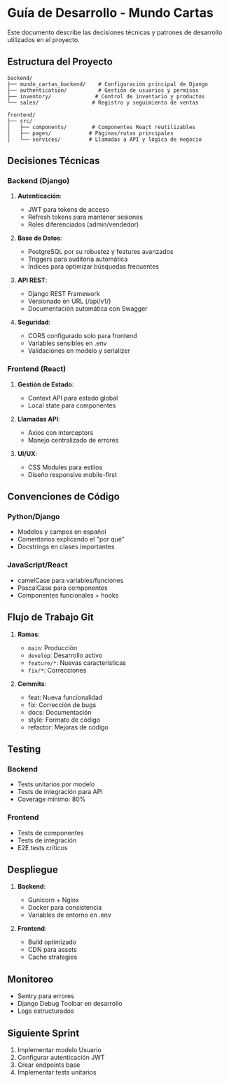 # Guía de Desarrollo - Mundo Cartas

Este documento describe las decisiones técnicas y patrones de desarrollo utilizados en el proyecto.

## Estructura del Proyecto

```
backend/
├── mundo_cartas_backend/    # Configuración principal de Django
├── authentication/          # Gestión de usuarios y permisos
├── inventory/              # Control de inventario y productos
└── sales/                 # Registro y seguimiento de ventas

frontend/
├── src/
│   ├── components/        # Componentes React reutilizables
│   ├── pages/            # Páginas/rutas principales
│   └── services/         # Llamadas a API y lógica de negocio
```

## Decisiones Técnicas

### Backend (Django)

1. **Autenticación**:

   - JWT para tokens de acceso
   - Refresh tokens para mantener sesiones
   - Roles diferenciados (admin/vendedor)

2. **Base de Datos**:

   - PostgreSQL por su robustez y features avanzados
   - Triggers para auditoría automática
   - Índices para optimizar búsquedas frecuentes

3. **API REST**:

   - Django REST Framework
   - Versionado en URL (/api/v1/)
   - Documentación automática con Swagger

4. **Seguridad**:
   - CORS configurado solo para frontend
   - Variables sensibles en .env
   - Validaciones en modelo y serializer

### Frontend (React)

1. **Gestión de Estado**:

   - Context API para estado global
   - Local state para componentes

2. **Llamadas API**:

   - Axios con interceptors
   - Manejo centralizado de errores

3. **UI/UX**:
   - CSS Modules para estilos
   - Diseño responsive mobile-first

## Convenciones de Código

### Python/Django

- Modelos y campos en español
- Comentarios explicando el "por qué"
- Docstrings en clases importantes

### JavaScript/React

- camelCase para variables/funciones
- PascalCase para componentes
- Componentes funcionales + hooks

## Flujo de Trabajo Git

1. **Ramas**:

   - `main`: Producción
   - `develop`: Desarrollo activo
   - `feature/*`: Nuevas características
   - `fix/*`: Correcciones

2. **Commits**:
   - feat: Nueva funcionalidad
   - fix: Corrección de bugs
   - docs: Documentación
   - style: Formato de código
   - refactor: Mejoras de código

## Testing

### Backend

- Tests unitarios por modelo
- Tests de integración para API
- Coverage mínimo: 80%

### Frontend

- Tests de componentes
- Tests de integración
- E2E tests críticos

## Despliegue

1. **Backend**:

   - Gunicorn + Nginx
   - Docker para consistencia
   - Variables de entorno en .env

2. **Frontend**:
   - Build optimizado
   - CDN para assets
   - Cache strategies

## Monitoreo

- Sentry para errores
- Django Debug Toolbar en desarrollo
- Logs estructurados

## Siguiente Sprint

1. Implementar modelo Usuario
2. Configurar autenticación JWT
3. Crear endpoints base
4. Implementar tests unitarios
